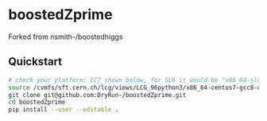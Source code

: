# boostedZprime
Forked from nsmith-/boostedhiggs

## Quickstart
```bash
# check your platform: CC7 shown below, for SL6 it would be "x86_64-slc6-gcc8-opt"
source /cvmfs/sft.cern.ch/lcg/views/LCG_96python3/x86_64-centos7-gcc8-opt/setup.sh  # or .csh, etc.
git clone git@github.com:DryRun-/boostedZprime.git
cd boostedZprime
pip install --user --editable .
```
